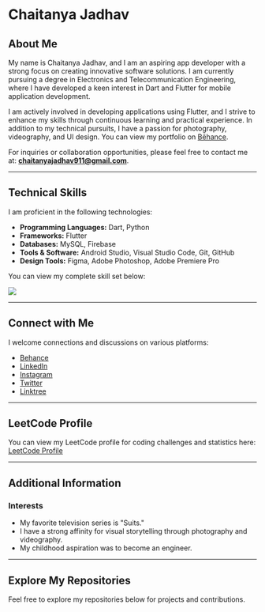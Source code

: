 # Chaitanya Jadhav

## About Me

My name is Chaitanya Jadhav, and I am an aspiring app developer with a strong focus on creating innovative software solutions. I am currently pursuing a degree in Electronics and Telecommunication Engineering, where I have developed a keen interest in Dart and Flutter for mobile application development.

I am actively involved in developing applications using Flutter, and I strive to enhance my skills through continuous learning and practical experience. In addition to my technical pursuits, I have a passion for photography, videography, and UI design. You can view my portfolio on [Bēhance](https://www.behance.net/quibler7).

For inquiries or collaboration opportunities, please feel free to contact me at: **chaitanyajadhav911@gmail.com**.

---

## Technical Skills

I am proficient in the following technologies:

- **Programming Languages:** Dart, Python
- **Frameworks:** Flutter
- **Databases:** MySQL, Firebase
- **Tools & Software:** Android Studio, Visual Studio Code, Git, GitHub
- **Design Tools:** Figma, Adobe Photoshop, Adobe Premiere Pro

You can view my complete skill set below:

<div align="left">
  <a href="#">
    <img src="https://skillicons.dev/icons?i=dart,flutter,firebase,mysql,py,anaconda,photoshop,pr,figma,vscode,androidstudio,git,github,&theme=dark" />
  </a>
</div>

---

## Connect with Me

I welcome connections and discussions on various platforms:

- [Behance](https://www.behance.net/quibler7)
- [LinkedIn](https://www.linkedin.com/in/chaitanyajadhav18/)
- [Instagram](https://instagram.com/quibler7)
- [Twitter](https://twitter.com/quibler7)
- [Linktree](https://linktr.ee/quibler7)

---

## LeetCode Profile

You can view my LeetCode profile for coding challenges and statistics here: [LeetCode Profile](#)

---

## Additional Information

### Interests

- My favorite television series is "Suits."
- I have a strong affinity for visual storytelling through photography and videography.
- My childhood aspiration was to become an engineer.

---

## Explore My Repositories

Feel free to explore my repositories below for projects and contributions.
